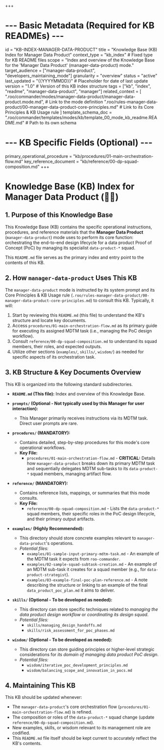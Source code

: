 +++
# --- Basic Metadata (Required for KB READMEs) ---
id = "KB-INDEX-MANAGER-DATA-PRODUCT"
title = "Knowledge Base (KB) Index for Manager Data Product"
context_type = "kb_index" # Fixed type for KB README files
scope = "Index and overview of the Knowledge Base for the 'Manager Data Product' (manager-data-product) mode."
target_audience = ["manager-data-product", "developers_maintaining_mode"]
granularity = "overview"
status = "active"
last_updated = "{{YYYYMMDD}}" # Placeholder for date of last update
version = "1.0" # Version of this KB index structure
tags = ["kb", "index", "readme", "manager-data-product", "manager"]
related_context = [
    ".roo/commander/modes/manager-data-product/manager-data-product.mode.md", # Link to the mode definition
    ".roo/rules-manager-data-product/00-manager-data-product-core-principles.md" # Link to its Core Principles & KB Usage rule
]
template_schema_doc = ".roo/commander/templates/modes/kb/template_00_mode_kb_readme.README.md" # Path to its own schema

# --- KB Specific Fields (Optional) ---
primary_operational_procedure = "kb/procedures/01-main-orchestration-flow.md"
key_reference_document = "kb/reference/00-dp-squad-composition.md"
+++

# Knowledge Base (KB) Index for Manager Data Product (🧑‍💼)

## 1. Purpose of this Knowledge Base

This Knowledge Base (KB) contains the specific operational instructions, procedures, and reference materials that the **Manager Data Product** (`manager-data-product`) mode uses to perform its core function: orchestrating the end-to-end design lifecycle for a data product Proof of Concept (PoC) by managing its specialist `data-product-*` squad.

This `README.md` file serves as the primary index and entry point to the contents of this KB.

## 2. How `manager-data-product` Uses This KB

The `manager-data-product` mode is instructed by its system prompt and its Core Principles & KB Usage rule (`.roo/rules-manager-data-product/00-manager-data-product-core-principles.md`) to consult this KB. Typically, it will:

1.  Start by reviewing this `README.md` (this file) to understand the KB's structure and locate key documents.
2.  Access `procedures/01-main-orchestration-flow.md` as its primary guide for executing its assigned MDTM task (i.e., managing the PoC design workflow).
3.  Consult `reference/00-dp-squad-composition.md` to understand its squad members, their roles, and expected outputs.
4.  Utilize other sections (`examples/`, `skills/`, `wisdom/`) as needed for specific aspects of its orchestration task.

## 3. KB Structure & Key Documents Overview

This KB is organized into the following standard subdirectories.

*   **`README.md` (This file):** Index and overview of this Knowledge Base.

*   **`prompts/` (Optional - Not typically used by this Manager for user interaction):**
    *   This Manager primarily receives instructions via its MDTM task. Direct user prompts are rare.

*   **`procedures/` (MANDATORY):**
    *   Contains detailed, step-by-step procedures for this mode's core operational workflows.
    *   **Key File:**
        *   `procedures/01-main-orchestration-flow.md` - **CRITICAL:** Details how `manager-data-product` breaks down its primary MDTM task and sequentially delegates MDTM sub-tasks to its `data-product-*` squad members, managing artifact flow.

*   **`reference/` (MANDATORY):**
    *   Contains reference lists, mappings, or summaries that this mode consults.
    *   **Key File:**
        *   `reference/00-dp-squad-composition.md` - Lists the `data-product-*` squad members, their specific roles in the PoC design lifecycle, and their primary output artifacts.

*   **`examples/` (Highly Recommended):**
    *   This directory should store concrete examples relevant to `manager-data-product`'s operations.
    *   *Potential files:*
        *   `examples/01-sample-input-primary-mdtm-task.md` - An example of the MDTM task it expects from `roo-commander`.
        *   `examples/02-sample-squad-subtask-creation.md` - An example of an MDTM sub-task it creates for a squad member (e.g., for `data-product-strategist`).
        *   `examples/03-example-final-poc-plan-reference.md` - A note describing the structure or linking to an example of the final `data_product_poc_plan.md` it aims to deliver.

*   **`skills/` (Optional - To be developed as needed):**
    *   This directory can store specific techniques related to *managing the data product design workflow* or *coordinating its design squad*.
    *   *Potential files:*
        *   `skills/managing_design_handoffs.md`
        *   `skills/risk_assessment_for_poc_phases.md`

*   **`wisdom/` (Optional - To be developed as needed):**
    *   This directory can store guiding principles or higher-level strategic considerations for *its domain of managing data product PoC design*.
    *   *Potential files:*
        *   `wisdom/iterative_poc_development_principles.md`
        *   `wisdom/balancing_scope_and_innovation_in_pocs.md`

## 4. Maintaining This KB

This KB should be updated whenever:
*   The `manager-data-product`'s core orchestration flow (`procedures/01-main-orchestration-flow.md`) is refined.
*   The composition or roles of the `data-product-*` squad change (update `reference/00-dp-squad-composition.md`).
*   New examples, skills, or wisdom relevant to its management role are codified.
*   This `README.md` file itself should be kept current to accurately reflect the KB's contents.